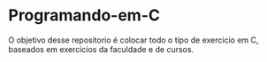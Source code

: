 # Programando-em-C
O objetivo desse repositorio é colocar todo o tipo de exercicio em C,
baseados em exercicios da faculdade e de cursos.
